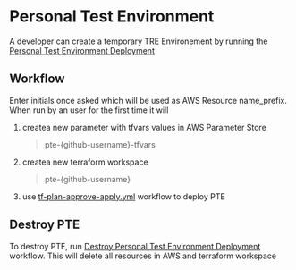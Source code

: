 # Personal Test Environment

A developer can create a temporary TRE Environement by running the [Personal Test Environment Deployment](https://github.com/nationalarchives/tre-terraform-environments/actions/workflows/personal-test-environment.yml)

## Workflow
Enter initials once asked which will be used as AWS Resource name_prefix. When run by an user for the first time it will 
1. createa new parameter with tfvars values in AWS Parameter Store

    > pte-{github-username}-tfvars
2. createa new terraform workspace

    > pte-{github-username}
3. use [tf-plan-approve-apply.yml](https://github.com/nationalarchives/tre-github-actions/blob/main/.github/workflows/tf-plan-approve-apply.yml) workflow to deploy PTE

## Destroy PTE

To destroy PTE, run [Destroy Personal Test Environment Deployment](https://github.com/nationalarchives/tre-terraform-environments/actions/workflows/destroy-personal-test-environment.yml) workflow. This will delete all resources in AWS and terraform workspace
